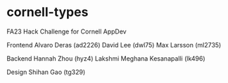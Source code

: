 # cornell-types
FA23 Hack Challenge for Cornell AppDev

Frontend 
Alvaro Deras (ad2226)
David Lee (dwl75)
Max Larsson (ml2735)

Backend
Hannah Zhou (hyz4)
Lakshmi Meghana Kesanapalli (lk496)

Design
Shihan Gao (tg329)
